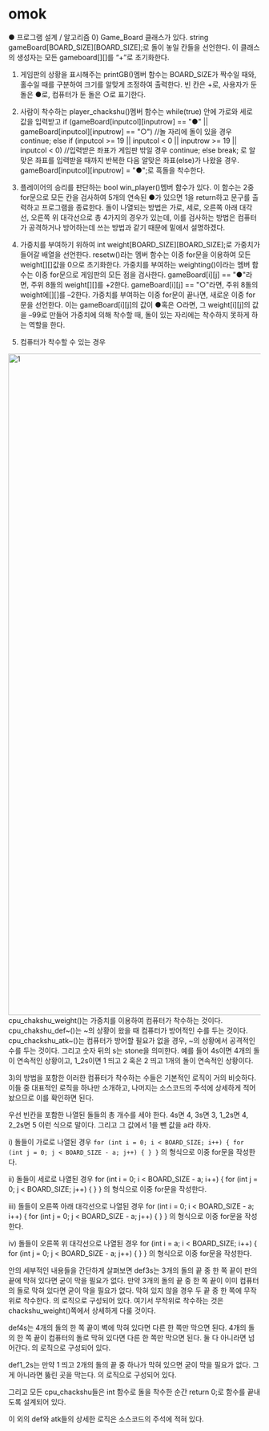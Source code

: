 # omok

● 프로그램 설계 / 알고리즘
0) Game_Board 클래스가 있다.
 string gameBoard[BOARD_SIZE][BOARD_SIZE];로 돌이 놓일 칸들을 선언한다.
이 클래스의 생성자는 모든 gameboard[][]를 “+”로 초기화한다.

1) 게임판의 상황을 표시해주는 printGB()멤버 함수는 BOARD_SIZE가 짝수일 때와, 홀수일 때를 구분하여 크기를 알맞게 조정하여 출력한다. 빈 칸은 +로, 사용자가 둔 돌은 ●로, 컴퓨터가 둔 돌은 ○로 표기한다.

2) 사람이 착수하는 player_chackshu()멤버 함수는 while(true) 안에 가로와 세로 값을 입력받고 
if (gameBoard[inputcol][inputrow] == "●" || gameBoard[inputcol][inputrow] == "○")
//놀 자리에 돌이 있을 경우 continue;
else if (inputcol >= 19 || inputcol < 0 || inputrow >= 19 || inputcol < 0)
//입력받은 좌표가 게임판 밖일 경우 continue;
else break;
로 알맞은 좌표를 입력받을 때까지 반복한 다음 알맞은 좌표(else)가 나왔을 경우. 
gameBoard[inputcol][inputrow] = "●";로 흑돌을 착수한다.

3) 플레이어의 승리를 판단하는 bool win_player()멤버 함수가 있다.
이 함수는 2중 for문으로 모든 칸을 검사하여 5개의 연속된 ●가 있으면 1을 return하고 문구를 출력하고 프로그램을 종료한다. 돌이 나열되는 방법은 가로, 세로, 오른쪽 아래 대각선, 오른쪽 위 대각선으로 총 4가지의 경우가 있는데, 이를 검사하는 방법은 컴퓨터가 공격하거나 방어하는데 쓰는 방법과 같기 때문에 밑에서 설명하겠다.

4) 가중치를 부여하기 위하여 int weight[BOARD_SIZE][BOARD_SIZE];로 가중치가 들어갈 배열을 선언한다.
 resetw()라는 멤버 함수는 이중 for문을 이용하여 모든 weight[][]값을 0으로 초기화한다.
 가중치를 부여하는 weighting()이라는 멤버 함수는 이중 for문으로 게임판의 모든 점을 검사한다. gameBoard[i][j] == "●"라면, 주위 8돌의 weight[][]를 +2한다. gameBoard[i][j] == "○"라면, 주위 8돌의 weight에[][]를 –2한다. 가중치를 부여하는 이중 for문이 끝나면, 새로운 이중 for문을 선언한다. 이는 gameBoard[i][j]의 값이 ●혹은 ○라면, 그 weight[i][j]의 값을   –99로 만들어 가중치에 의해 착수할 때, 돌이 있는 자리에는 착수하지 못하게 하는 역할을 한다.

5) 컴퓨터가 착수할 수 있는 경우
<img width="1318" alt="1" src="https://user-images.githubusercontent.com/112921582/221409206-2ad56c37-5704-477a-9542-3be307903e0b.png">
cpu_chakshu_weight()는 가중치를 이용하여 컴퓨터가 착수하는 것이다.
cpu_chakshu_def~()는 ~의 상황이 왔을 때 컴퓨터가 방어적인 수를 두는 것이다.
cpu_chackshu_atk~()는 컴퓨터가 방어할 필요가 없을 경우, ~의 상황에서 공격적인 수를 두는 것이다.
그리고 숫자 뒤의 s는 stone을 의미한다. 예를 들어 4s이면 4개의 돌이 연속적인 상황이고, 1_2s이면 1 띄고 2 혹은 2 띄고 1개의 돌이 연속적인 상황이다.

 3)의 방법을 포함한 이러한 컴퓨터가 착수하는 수들은 기본적인 로직이 거의 비슷하다. 이들 중 대표적인 로직을 하나만 소개하고, 나머지는 소스코드의 주석에 상세하게 적어 놨으므로 이를 확인하면 된다.

우선 빈칸을 포함한 나열된 돌들의 총 개수를 세야 한다. 4s면 4, 3s면 3, 1_2s면 4, 2_2s면 5 이런 식으로 말이다. 그리고 그 값에서 1을 뺀 값을 a라 하자.





i) 돌들이 가로로 나열된 경우
`for (int i = 0; i < BOARD_SIZE; i++)
{
  for (int j = 0; j < BOARD_SIZE - a; j++)
	{
	}
}`
의 형식으로 이중 for문을 작성한다.

ii) 돌들이 세로로 나열된 경우
for (int i = 0; i < BOARD_SIZE - a; i++)
{
	for (int j = 0; j < BOARD_SIZE; j++)
	{
	}
}
의 형식으로 이중 for문을 작성한다.

iii) 돌들이 오른쪽 아래 대각선으로 나열된 경우
for (int i = 0; i < BOARD_SIZE - a; i++)
{
	for (int j = 0; j < BOARD_SIZE - a; j++)
	{
	}
}
의 형식으로 이중 for문을 작성한다.

iv) 돌들이 오른쪽 위 대각선으로 나열된 경우
for (int i = a; i < BOARD_SIZE; i++)
{
	for (int j = 0; j < BOARD_SIZE - a; j++)
	{
	}
}
의 형식으로 이중 for문을 작성한다.

안의 세부적인 내용들을 간단하게 살펴보면
 def3s는 3개의 돌의 끝 중 한 쪽 끝이 판의 끝에 막혀 있다면 굳이 막을 필요가 없다.
만약 3개의 돌의 끝 중 한 쪽 끝이 이미 컴퓨터의 돌로 막혀 있다면 굳이 막을 필요가 없다.
막혀 있지 않을 경우 두 끝 중 한 쪽에 무작위로 착수한다.
의 로직으로 구성되어 있다. 여기서 무작위로 착수하는 것은 chackshu_weight()쪽에서 상세하게 다룰 것이다.

 def4s는 4개의 돌의 한 쪽 끝이 벽에 막혀 있다면 다른 한 쪽만 막으면 된다.
4개의 돌의 한 쪽 끝이 컴퓨터의 돌로 막혀 있다면 다른 한 쪽만 막으면 된다.
둘 다 아니라면 넘어간다.
의 로직으로 구성되어 있다.

def1_2s는 만약 1 띄고 2개의 돌의 끝 중 하나가 막혀 있으면 굳이 막을 필요가 없다.
그게 아니라면 뚫린 곳을 막는다.
의 로직으로 구성되어 있다. 

그리고 모든 cpu_chackshu들은 int 함수로 돌을 착수한 순간 return 0;로 함수를 끝내도록 설계되어 있다.

이 외의 def와 atk들의 상세한 로직은 소스코드의 주석에 적혀 있다.

